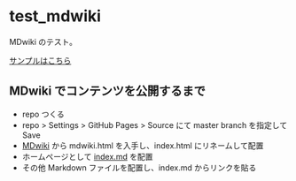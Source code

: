 # test_mdwiki
MDwiki のテスト。

[サンプルはこちら](https://stakiran.github.io/test_mdwiki/)

## MDwiki でコンテンツを公開するまで
- repo つくる
- repo > Settings > GitHub Pages > Source にて master branch を指定して Save
- [MDwiki](https://github.com/Dynalon/mdwiki) から mdwiki.html を入手し、index.html にリネームして配置
- ホームページとして [index.md](index.md) を配置
- その他 Markdown ファイルを配置し、index.md からリンクを貼る
